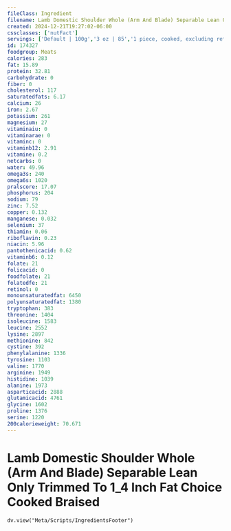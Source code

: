 ```yaml
---
fileClass: Ingredient
filename: Lamb Domestic Shoulder Whole (Arm And Blade) Separable Lean Only Trimmed To 1_4 Inch Fat Choice Cooked Braised
created: 2024-12-21T19:27:02-06:00
cssclasses: ['nutFact']
servings: ['Default | 100g','3 oz | 85','1 piece, cooked, excluding refuse (yield from 1 lb raw meat with refuse) | 174']
id: 174327
foodgroup: Meats
calories: 283
fat: 15.89
protein: 32.81
carbohydrate: 0
fiber: 0
cholesterol: 117
saturatedfats: 6.17
calcium: 26
iron: 2.67
potassium: 261
magnesium: 27
vitaminaiu: 0
vitaminarae: 0
vitaminc: 0
vitaminb12: 2.91
vitamine: 0.2
netcarbs: 0
water: 49.96
omega3s: 240
omega6s: 1020
pralscore: 17.07
phosphorus: 204
sodium: 79
zinc: 7.52
copper: 0.132
manganese: 0.032
selenium: 37
thiamin: 0.06
riboflavin: 0.23
niacin: 5.96
pantothenicacid: 0.62
vitaminb6: 0.12
folate: 21
folicacid: 0
foodfolate: 21
folatedfe: 21
retinol: 0
monounsaturatedfat: 6450
polyunsaturatedfat: 1380
tryptophan: 383
threonine: 1404
isoleucine: 1583
leucine: 2552
lysine: 2897
methionine: 842
cystine: 392
phenylalanine: 1336
tyrosine: 1103
valine: 1770
arginine: 1949
histidine: 1039
alanine: 1973
asparticacid: 2888
glutamicacid: 4761
glycine: 1602
proline: 1376
serine: 1220
200calorieweight: 70.671
---
```


# Lamb Domestic Shoulder Whole (Arm And Blade) Separable Lean Only Trimmed To 1_4 Inch Fat Choice Cooked Braised

```dataviewjs
dv.view("Meta/Scripts/IngredientsFooter")
```